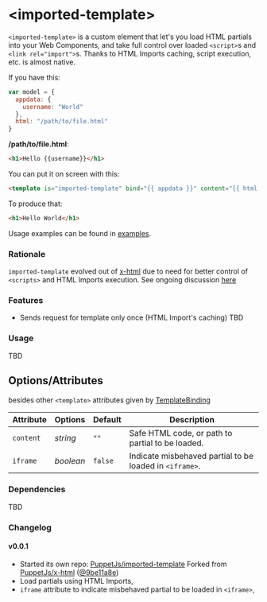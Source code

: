 &lt;imported-template&gt;
==============

`<imported-template>` is a custom element that let's you load HTML partials into your Web Components, and take full control over loaded `<script>`s and `<link rel="import">`s. Thanks to HTML Imports caching, script execution, etc. is almost native.

If you have this:

```javascript
var model = {
  appdata: {
    username: "World"
  },
  html: "/path/to/file.html"
}
```
**/path/to/file.html**:
```html
<h1>Hello {{username}}</h1>
```

You can put it on screen with this:

```html
<template is="imported-template" bind="{{ appdata }}" content="{{ html }}"></template>
```

To produce that:

```html
<h1>Hello World</h1>
```

Usage examples can be found in [examples](http://puppetjs.github.io/imported-template/examples/index.html).

### Rationale

`imported-template` evolved out of [x-html](https://github.com/PuppetJs/x-html) due to need for better control of `<scripts>` and HTML Imports execution. See ongoing discussion [here](https://github.com/PuppetJs/x-html/issues/8)


### Features

 - Sends request for template only once (HTML Import's caching)
TBD

### Usage

TBD

## Options/Attributes
besides other `<template>` attributes given by [TemplateBinding](http://www.polymer-project.org/docs/polymer/template.html)

Attribute    | Options       | Default          | Description
---          | ---           | ---              | ---
`content`    | *string*		 | `""`				| Safe HTML code, or path to partial to be loaded.
`iframe`     | *boolean*	 | `false`			| Indicate misbehaved partial to be loaded in `<iframe>`.


### Dependencies

TBD

### Changelog

#### v0.0.1

 - Started its own repo: [PuppetJs/imported-template](https://github.com/PuppetJs/imported-template)
   Forked from [PuppetJs/x-html](https://github.com/PuppetJs/x-html) ([@9be11a8e](https://github.com/PuppetJs/x-html/tree/9be11a8e67c17dc436c517047f394f9680836f64))
 - Load partials using HTML Imports,
 - `iframe` attribute to indicate misbehaved partial to be loaded in `<iframe>`,
